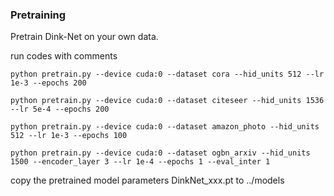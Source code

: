 
### Pretraining

Pretrain Dink-Net on your own data.


run codes with comments

```
python pretrain.py --device cuda:0 --dataset cora --hid_units 512 --lr 1e-3 --epochs 200

python pretrain.py --device cuda:0 --dataset citeseer --hid_units 1536 --lr 5e-4 --epochs 200

python pretrain.py --device cuda:0 --dataset amazon_photo --hid_units 512 --lr 1e-3 --epochs 100

python pretrain.py --device cuda:0 --dataset ogbn_arxiv --hid_units 1500 --encoder_layer 3 --lr 1e-4 --epochs 1 --eval_inter 1
```
copy the pretrained model parameters DinkNet_xxx.pt to ../models

